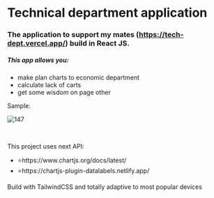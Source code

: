 # Technical department application

### The application to support my mates (https://tech-dept.vercel.app/) build in React JS.

<h5>This app allows you:</h5>
<ul>
<li>make plan charts to economic department</li>
<li>calculate lack of carts</li>
<li>get some wisdom on page other </li>
</ul>

<p>Sample:</p>

![147](https://github.com/LysenkoDenys/book-library-app/assets/105970854/f704556f-4f85-41cb-acab-bb144e084d77)

<br/>
<p>This project uses next API:</p>
<ul>
<li>⭐https://www.chartjs.org/docs/latest/</li>
<li>⭐https://chartjs-plugin-datalabels.netlify.app/</li>
</ul>

<p>Build with TailwindCSS and totally adaptive to most popular devices</p>
